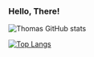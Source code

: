 ### Hello, There! 

![Thomas GitHub stats](https://github-readme-stats.vercel.app/api?username=thomasbrasil46&show_icons=true&theme=tokyonight)

[![Top Langs](https://github-readme-stats.vercel.app/api/top-langs/?username=thomasbrasil46&&layout=compact)](https://github.com/thomasbrasil46/github-readme-stats)




